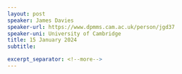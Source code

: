 ```yaml
---
layout: post
speaker: James Davies
speaker-url: https://www.dpmms.cam.ac.uk/person/jgd37
speaker-uni: University of Cambridge
title: 15 January 2024
subtitle: 

excerpt_separator: <!--more-->
---
```


<!--more-->
